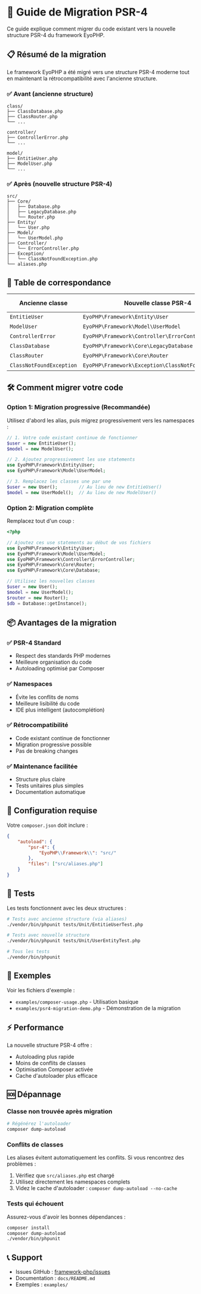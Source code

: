 # 🔄 Guide de Migration PSR-4

Ce guide explique comment migrer du code existant vers la nouvelle structure PSR-4 du framework EyoPHP.

## 📋 Résumé de la migration

Le framework EyoPHP a été migré vers une structure PSR-4 moderne tout en maintenant la rétrocompatibilité avec l'ancienne structure.

### ✅ Avant (ancienne structure)

```
class/
├── ClassDatabase.php
├── ClassRouter.php
└── ...

controller/
├── ControllerError.php
└── ...

model/
├── EntitieUser.php
├── ModelUser.php
└── ...
```

### ✅ Après (nouvelle structure PSR-4)

```
src/
├── Core/
│   ├── Database.php
│   ├── LegacyDatabase.php
│   └── Router.php
├── Entity/
│   └── User.php
├── Model/
│   └── UserModel.php
├── Controller/
│   └── ErrorController.php
├── Exception/
│   └── ClassNotFoundException.php
└── aliases.php
```

## 🔄 Table de correspondance

| Ancienne classe          | Nouvelle classe PSR-4                               | Alias disponible |
| ------------------------ | --------------------------------------------------- | ---------------- |
| `EntitieUser`            | `EyoPHP\Framework\Entity\User`                      | ✅ Oui           |
| `ModelUser`              | `EyoPHP\Framework\Model\UserModel`                  | ✅ Oui           |
| `ControllerError`        | `EyoPHP\Framework\Controller\ErrorController`       | ✅ Oui           |
| `ClassDatabase`          | `EyoPHP\Framework\Core\LegacyDatabase`              | ✅ Oui           |
| `ClassRouter`            | `EyoPHP\Framework\Core\Router`                      | ✅ Oui           |
| `ClassNotFoundException` | `EyoPHP\Framework\Exception\ClassNotFoundException` | ✅ Oui           |

## 🛠️ Comment migrer votre code

### Option 1: Migration progressive (Recommandée)

Utilisez d'abord les alias, puis migrez progressivement vers les namespaces :

```php
// 1. Votre code existant continue de fonctionner
$user = new EntitieUser();
$model = new ModelUser();

// 2. Ajoutez progressivement les use statements
use EyoPHP\Framework\Entity\User;
use EyoPHP\Framework\Model\UserModel;

// 3. Remplacez les classes une par une
$user = new User();        // Au lieu de new EntitieUser()
$model = new UserModel();  // Au lieu de new ModelUser()
```

### Option 2: Migration complète

Remplacez tout d'un coup :

```php
<?php

// Ajoutez ces use statements au début de vos fichiers
use EyoPHP\Framework\Entity\User;
use EyoPHP\Framework\Model\UserModel;
use EyoPHP\Framework\Controller\ErrorController;
use EyoPHP\Framework\Core\Router;
use EyoPHP\Framework\Core\Database;

// Utilisez les nouvelles classes
$user = new User();
$model = new UserModel();
$router = new Router();
$db = Database::getInstance();
```

## 📦 Avantages de la migration

### ✅ PSR-4 Standard

-   Respect des standards PHP modernes
-   Meilleure organisation du code
-   Autoloading optimisé par Composer

### ✅ Namespaces

-   Évite les conflits de noms
-   Meilleure lisibilité du code
-   IDE plus intelligent (autocomplétion)

### ✅ Rétrocompatibilité

-   Code existant continue de fonctionner
-   Migration progressive possible
-   Pas de breaking changes

### ✅ Maintenance facilitée

-   Structure plus claire
-   Tests unitaires plus simples
-   Documentation automatique

## 🔧 Configuration requise

Votre `composer.json` doit inclure :

```json
{
    "autoload": {
        "psr-4": {
            "EyoPHP\\Framework\\": "src/"
        },
        "files": ["src/aliases.php"]
    }
}
```

## 🧪 Tests

Les tests fonctionnent avec les deux structures :

```bash
# Tests avec ancienne structure (via aliases)
./vendor/bin/phpunit tests/Unit/EntitieUserTest.php

# Tests avec nouvelle structure
./vendor/bin/phpunit tests/Unit/UserEntityTest.php

# Tous les tests
./vendor/bin/phpunit
```

## 🚀 Exemples

Voir les fichiers d'exemple :

-   `examples/composer-usage.php` - Utilisation basique
-   `examples/psr4-migration-demo.php` - Démonstration de la migration

## ⚡ Performance

La nouvelle structure PSR-4 offre :

-   Autoloading plus rapide
-   Moins de conflits de classes
-   Optimisation Composer activée
-   Cache d'autoloader plus efficace

## 🆘 Dépannage

### Classe non trouvée après migration

```bash
# Régénérez l'autoloader
composer dump-autoload
```

### Conflits de classes

Les aliases évitent automatiquement les conflits. Si vous rencontrez des problèmes :

1. Vérifiez que `src/aliases.php` est chargé
2. Utilisez directement les namespaces complets
3. Videz le cache d'autoloader : `composer dump-autoload --no-cache`

### Tests qui échouent

Assurez-vous d'avoir les bonnes dépendances :

```bash
composer install
composer dump-autoload
./vendor/bin/phpunit
```

## 📞 Support

-   Issues GitHub : [framework-php/issues](https://github.com/APlouzeau/framework-php/issues)
-   Documentation : `docs/README.md`
-   Exemples : `examples/`
